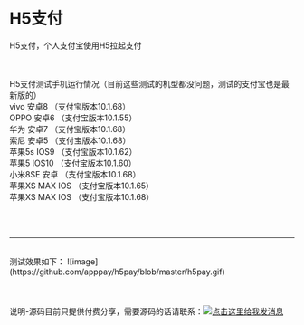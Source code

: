 # H5支付
H5支付，个人支付宝使用H5拉起支付
<br>
<br>
<br>

H5支付测试手机运行情况（目前这些测试的机型都没问题，测试的支付宝也是最新版的）<br>
vivo     安卓8    （支付宝版本10.1.68）<br>
OPPO     安卓6    （支付宝版本10.1.55）<br>
华为     安卓7    （支付宝版本10.1.68）<br>
索尼     安卓5    （支付宝版本10.1.68）<br>
苹果5s   IOS9     （支付宝版本10.1.62）<br>
苹果5    IOS10    （支付宝版本10.1.60）<br>
小米8SE  安卓     （支付宝版本10.1.68）<br>
苹果XS   MAX IOS  （支付宝版本10.1.65）<br>
苹果XS   MAX IOS  （支付宝版本10.1.68）<br>

<br>
<br>
<hr>
<br>
测试效果如下：
![image](https://github.com/apppay/h5pay/blob/master/h5pay.gif)
<br>
<br>
<br>
<br>
说明-源码目前只提供付费分享，需要源码的话请联系：<a target="_blank" href="http://wpa.qq.com/msgrd?v=3&uin=754219009&site=qq&menu=yes"><img border="0" src="http://wpa.qq.com/pa?p=2:754219009:51" alt="点击这里给我发消息" title="点击这里给我发消息"/></a>
<br>
<br>
<br>
<br>
<br>
<br>



